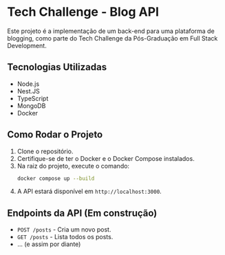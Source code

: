 # Tech Challenge - Blog API

Este projeto é a implementação de um back-end para uma plataforma de blogging, como parte do Tech Challenge da Pós-Graduação em Full Stack Development.

## Tecnologias Utilizadas

* Node.js
* Nest.JS
* TypeScript
* MongoDB
* Docker

## Como Rodar o Projeto

1.  Clone o repositório.
2.  Certifique-se de ter o Docker e o Docker Compose instalados.
3.  Na raiz do projeto, execute o comando:
    ```bash
    docker compose up --build
    ```
4.  A API estará disponível em `http://localhost:3000`.

## Endpoints da API (Em construção)

* `POST /posts` - Cria um novo post.
* `GET /posts` - Lista todos os posts.
* ... (e assim por diante)